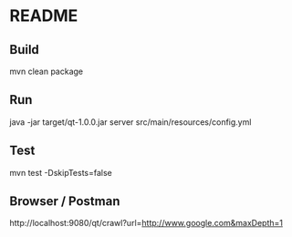 README
======

## Build
mvn clean package

## Run
java -jar target/qt-1.0.0.jar server src/main/resources/config.yml

## Test
mvn test -DskipTests=false

## Browser / Postman
http://localhost:9080/qt/crawl?url=http://www.google.com&maxDepth=1